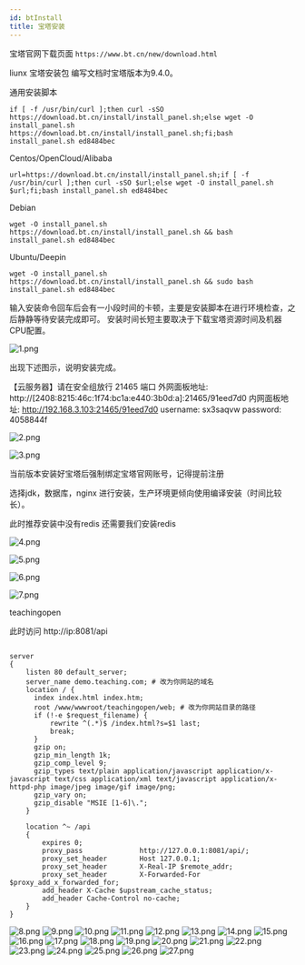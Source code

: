 ```yaml
---
id: btInstall
title: 宝塔安装
---
```


宝塔官网下载页面
`https://www.bt.cn/new/download.html`

liunx 宝塔安装包 编写文档时宝塔版本为9.4.0。

通用安装脚本

`if [ -f /usr/bin/curl ];then curl -sSO https://download.bt.cn/install/install_panel.sh;else wget -O install_panel.sh https://download.bt.cn/install/install_panel.sh;fi;bash install_panel.sh ed8484bec`

Centos/OpenCloud/Alibaba

`url=https://download.bt.cn/install/install_panel.sh;if [ -f /usr/bin/curl ];then curl -sSO $url;else wget -O install_panel.sh $url;fi;bash install_panel.sh ed8484bec`

Debian

`wget -O install_panel.sh https://download.bt.cn/install/install_panel.sh && bash install_panel.sh ed8484bec`

Ubuntu/Deepin

`wget -O install_panel.sh https://download.bt.cn/install/install_panel.sh && sudo bash install_panel.sh ed8484bec`


输入安装命令回车后会有一小段时间的卡顿，主要是安装脚本在进行环境检查，之后静静等待安装完成即可。
安装时间长短主要取决于下载宝塔资源时间及机器CPU配置。

![1.png](../../../static/img/teaching/bt/1.png)

出现下述图示，说明安装完成。



【云服务器】请在安全组放行 21465 端口
外网面板地址: http://[2408:8215:46c:1f74:bc1a:e440:3b0d:a]:21465/91eed7d0
内网面板地址: http://192.168.3.103:21465/91eed7d0
username: sx3saqvw
password: 4058844f


![2.png](../../../static/img/teaching/bt/2.png)

![3.png](../../../static/img/teaching/bt/3.png)


当前版本安装好宝塔后强制绑定宝塔官网账号，记得提前注册

选择jdk，数据库，nginx 进行安装，生产环境更倾向使用编译安装（时间比较长）。

此时推荐安装中没有redis 还需要我们安装redis

![4.png](../../../static/img/teaching/bt/4.png)



![5.png](../../../static/img/teaching/bt/5.png)


![6.png](../../../static/img/teaching/bt/6.png)

![7.png](../../../static/img/teaching/bt/7.png)

teachingopen


此时访问
http://ip:8081/api



```nginx

server
{
    listen 80 default_server;
    server_name demo.teaching.com; # 改为你网站的域名
    location / {
      index index.html index.htm;
      root /www/wwwroot/teachingopen/web; # 改为你网站目录的路径
      if (!-e $request_filename) {
          rewrite ^(.*)$ /index.html?s=$1 last;
          break;
      }
      gzip on;
      gzip_min_length 1k;
      gzip_comp_level 9;
      gzip_types text/plain application/javascript application/x-javascript text/css application/xml text/javascript application/x-httpd-php image/jpeg image/gif image/png;
      gzip_vary on;
      gzip_disable "MSIE [1-6]\.";
    }
    
    location ^~ /api
    {
        expires 0;
        proxy_pass              http://127.0.0.1:8081/api/;
        proxy_set_header        Host 127.0.0.1;
        proxy_set_header        X-Real-IP $remote_addr;
        proxy_set_header        X-Forwarded-For $proxy_add_x_forwarded_for;
        add_header X-Cache $upstream_cache_status;
        add_header Cache-Control no-cache;
    }
}

```

![8.png](../../../static/img/teaching/bt/8.png)
![9.png](../../../static/img/teaching/bt/9.png)
![10.png](../../../static/img/teaching/bt/10.png)
![11.png](../../../static/img/teaching/bt/11.png)
![12.png](../../../static/img/teaching/bt/12.png)
![13.png](../../../static/img/teaching/bt/13.png)
![14.png](../../../static/img/teaching/bt/14.png)
![15.png](../../../static/img/teaching/bt/15.png)
![16.png](../../../static/img/teaching/bt/16.png)
![17.png](../../../static/img/teaching/bt/17.png)
![18.png](../../../static/img/teaching/bt/18.png)
![19.png](../../../static/img/teaching/bt/19.png)
![20.png](../../../static/img/teaching/bt/20.png)
![21.png](../../../static/img/teaching/bt/21.png)
![22.png](../../../static/img/teaching/bt/22.png)
![23.png](../../../static/img/teaching/bt/23.png)
![24.png](../../../static/img/teaching/bt/24.png)
![25.png](../../../static/img/teaching/bt/25.png)
![26.png](../../../static/img/teaching/bt/26.png)
![27.png](../../../static/img/teaching/bt/27.png)